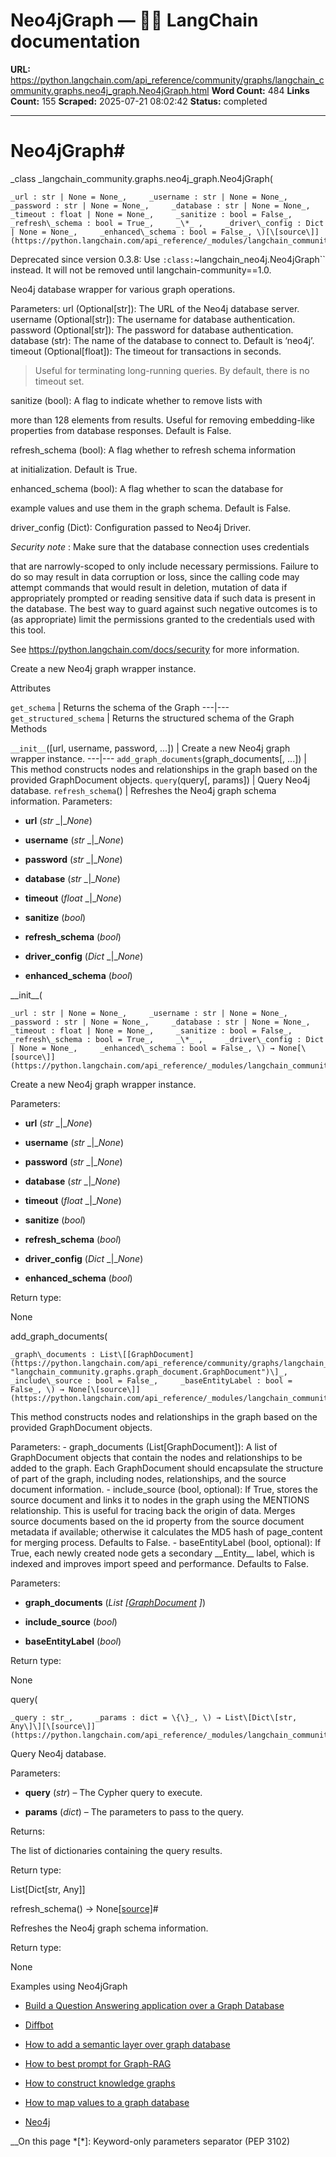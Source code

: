 # Neo4jGraph — 🦜🔗 LangChain  documentation

**URL:** https://python.langchain.com/api_reference/community/graphs/langchain_community.graphs.neo4j_graph.Neo4jGraph.html
**Word Count:** 484
**Links Count:** 155
**Scraped:** 2025-07-21 08:02:42
**Status:** completed

---

# Neo4jGraph\#

_class _langchain\_community.graphs.neo4j\_graph.Neo4jGraph\(

    _url : str | None = None_,     _username : str | None = None_,     _password : str | None = None_,     _database : str | None = None_,     _timeout : float | None = None_,     _sanitize : bool = False_,     _refresh\_schema : bool = True_,     _\*_ ,     _driver\_config : Dict | None = None_,     _enhanced\_schema : bool = False_, \)[\[source\]](https://python.langchain.com/api_reference/_modules/langchain_community/graphs/neo4j_graph.html#Neo4jGraph)\#     

Deprecated since version 0.3.8: Use `:class:`~langchain_neo4j.Neo4jGraph`` instead. It will not be removed until langchain-community==1.0.

Neo4j database wrapper for various graph operations.

Parameters: url \(Optional\[str\]\): The URL of the Neo4j database server. username \(Optional\[str\]\): The username for database authentication. password \(Optional\[str\]\): The password for database authentication. database \(str\): The name of the database to connect to. Default is ‘neo4j’. timeout \(Optional\[float\]\): The timeout for transactions in seconds.

> Useful for terminating long-running queries. By default, there is no timeout set.

sanitize \(bool\): A flag to indicate whether to remove lists with     

more than 128 elements from results. Useful for removing embedding-like properties from database responses. Default is False.

refresh\_schema \(bool\): A flag whether to refresh schema information     

at initialization. Default is True.

enhanced\_schema \(bool\): A flag whether to scan the database for     

example values and use them in the graph schema. Default is False.

driver\_config \(Dict\): Configuration passed to Neo4j Driver.

_Security note_ : Make sure that the database connection uses credentials     

that are narrowly-scoped to only include necessary permissions. Failure to do so may result in data corruption or loss, since the calling code may attempt commands that would result in deletion, mutation of data if appropriately prompted or reading sensitive data if such data is present in the database. The best way to guard against such negative outcomes is to \(as appropriate\) limit the permissions granted to the credentials used with this tool.

See <https://python.langchain.com/docs/security> for more information.

Create a new Neo4j graph wrapper instance.

Attributes

`get_schema` | Returns the schema of the Graph   ---|---   `get_structured_schema` | Returns the structured schema of the Graph      Methods

`__init__`\(\[url, username, password, ...\]\) | Create a new Neo4j graph wrapper instance.   ---|---   `add_graph_documents`\(graph\_documents\[, ...\]\) | This method constructs nodes and relationships in the graph based on the provided GraphDocument objects.   `query`\(query\[, params\]\) | Query Neo4j database.   `refresh_schema`\(\) | Refreshes the Neo4j graph schema information.      Parameters:     

  * **url** \(_str_ _|__None_\)

  * **username** \(_str_ _|__None_\)

  * **password** \(_str_ _|__None_\)

  * **database** \(_str_ _|__None_\)

  * **timeout** \(_float_ _|__None_\)

  * **sanitize** \(_bool_\)

  * **refresh\_schema** \(_bool_\)

  * **driver\_config** \(_Dict_ _|__None_\)

  * **enhanced\_schema** \(_bool_\)

\_\_init\_\_\(

    _url : str | None = None_,     _username : str | None = None_,     _password : str | None = None_,     _database : str | None = None_,     _timeout : float | None = None_,     _sanitize : bool = False_,     _refresh\_schema : bool = True_,     _\*_ ,     _driver\_config : Dict | None = None_,     _enhanced\_schema : bool = False_, \) → None[\[source\]](https://python.langchain.com/api_reference/_modules/langchain_community/graphs/neo4j_graph.html#Neo4jGraph.__init__)\#     

Create a new Neo4j graph wrapper instance.

Parameters:     

  * **url** \(_str_ _|__None_\)

  * **username** \(_str_ _|__None_\)

  * **password** \(_str_ _|__None_\)

  * **database** \(_str_ _|__None_\)

  * **timeout** \(_float_ _|__None_\)

  * **sanitize** \(_bool_\)

  * **refresh\_schema** \(_bool_\)

  * **driver\_config** \(_Dict_ _|__None_\)

  * **enhanced\_schema** \(_bool_\)

Return type:     

None

add\_graph\_documents\(

    _graph\_documents : List\[[GraphDocument](https://python.langchain.com/api_reference/community/graphs/langchain_community.graphs.graph_document.GraphDocument.html#langchain_community.graphs.graph_document.GraphDocument "langchain_community.graphs.graph_document.GraphDocument")\]_,     _include\_source : bool = False_,     _baseEntityLabel : bool = False_, \) → None[\[source\]](https://python.langchain.com/api_reference/_modules/langchain_community/graphs/neo4j_graph.html#Neo4jGraph.add_graph_documents)\#     

This method constructs nodes and relationships in the graph based on the provided GraphDocument objects.

Parameters: \- graph\_documents \(List\[GraphDocument\]\): A list of GraphDocument objects that contain the nodes and relationships to be added to the graph. Each GraphDocument should encapsulate the structure of part of the graph, including nodes, relationships, and the source document information. \- include\_source \(bool, optional\): If True, stores the source document and links it to nodes in the graph using the MENTIONS relationship. This is useful for tracing back the origin of data. Merges source documents based on the id property from the source document metadata if available; otherwise it calculates the MD5 hash of page\_content for merging process. Defaults to False. \- baseEntityLabel \(bool, optional\): If True, each newly created node gets a secondary \_\_Entity\_\_ label, which is indexed and improves import speed and performance. Defaults to False.

Parameters:     

  * **graph\_documents** \(_List_ _\[_[_GraphDocument_](https://python.langchain.com/api_reference/community/graphs/langchain_community.graphs.graph_document.GraphDocument.html#langchain_community.graphs.graph_document.GraphDocument "langchain_community.graphs.graph_document.GraphDocument") _\]_\)

  * **include\_source** \(_bool_\)

  * **baseEntityLabel** \(_bool_\)

Return type:     

None

query\(

    _query : str_,     _params : dict = \{\}_, \) → List\[Dict\[str, Any\]\][\[source\]](https://python.langchain.com/api_reference/_modules/langchain_community/graphs/neo4j_graph.html#Neo4jGraph.query)\#     

Query Neo4j database.

Parameters:     

  * **query** \(_str_\) – The Cypher query to execute.

  * **params** \(_dict_\) – The parameters to pass to the query.

Returns:     

The list of dictionaries containing the query results.

Return type:     

List\[Dict\[str, Any\]\]

refresh\_schema\(\) → None[\[source\]](https://python.langchain.com/api_reference/_modules/langchain_community/graphs/neo4j_graph.html#Neo4jGraph.refresh_schema)\#     

Refreshes the Neo4j graph schema information.

Return type:     

None

Examples using Neo4jGraph

  * [Build a Question Answering application over a Graph Database](https://python.langchain.com/docs/tutorials/graph/)

  * [Diffbot](https://python.langchain.com/docs/integrations/graphs/diffbot/)

  * [How to add a semantic layer over graph database](https://python.langchain.com/docs/how_to/graph_semantic/)

  * [How to best prompt for Graph-RAG](https://python.langchain.com/docs/how_to/graph_prompting/)

  * [How to construct knowledge graphs](https://python.langchain.com/docs/how_to/graph_constructing/)

  * [How to map values to a graph database](https://python.langchain.com/docs/how_to/graph_mapping/)

  * [Neo4j](https://python.langchain.com/docs/integrations/graphs/neo4j_cypher/)

__On this page   *[\*]: Keyword-only parameters separator (PEP 3102)